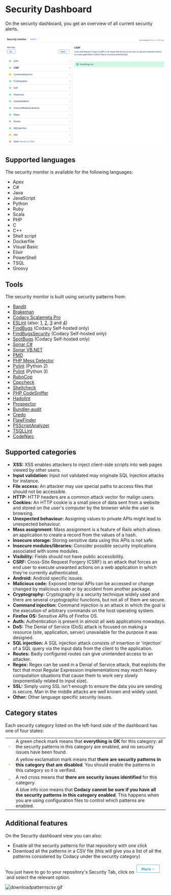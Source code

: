 # Security Dashboard

On the security dashboard, you get an overview of all current security alerts.

![security-dashboard.png](../../images/security-dashboard.png)

## Supported languages

The security monitor is available for the following languages:

-   Apex
-   C#
-   Java
-   JavaScript
-   Python
-   Ruby
-   Scala
-   PHP
-   C
-   C++
-   Shell script
-   Dockerfile
-   Visual Basic
-   Elixir
-   PowerShell
-   TSQL
-   Groovy

## Tools

The security monitor is built using security patterns from:

-   [Bandit](https://bandit.readthedocs.io/en/latest/plugins/index.html#complete-test-plugin-listing)
-   [Brakeman](http://brakemanscanner.org/docs/warning_types/)
-   [Codacy Scalameta Pro](https://github.com/codacy/codacy-scalameta/tree/master/patterns-base/src/main/scala/codacy/patterns)
-   [ESLint](https://www.npmjs.com/package/eslint-plugin-security) (also:
      [1](https://www.npmjs.com/package/eslint-config-nodesecurity),
      [2](https://www.npmjs.com/package/eslint-plugin-scanjs-rules),
      [3](https://www.npmjs.com/package/eslint-plugin-no-unsafe-innerhtml) and [4](https://www.npmjs.com/package/eslint-config-secure))
-   [FindBugs](http://findbugs.sourceforge.net/bugDescriptions.html) (Codacy
      Self-hosted only)
-   [FindBugsSecurity](https://find-sec-bugs.github.io/bugs.htm) (Codacy
      Self-hosted only)
-   [SpotBugs](https://spotbugs.readthedocs.io/en/latest/bugDescriptions.html) (Codacy
      Self-hosted only)
-   [Sonar C#](https://rules.sonarsource.com/csharp/type/Vulnerability)
-   [Sonar VB.NET](https://rules.sonarsource.com/vbnet)
-   [PMD](https://pmd.github.io/pmd-6.21.0/)
-   [PHP Mess Detector](https://phpmd.org/rules/)
-   [Pylint](http://pylint.pycqa.org/en/1.9/technical_reference/features.html)
      (Python 2)
-   [Pylint](http://pylint.pycqa.org/en/stable/technical_reference/features.html)
      (Python 3)
-   [RuboCop](https://rubocop.readthedocs.io/en/latest/cops/)
-   [Cppcheck](http://cppcheck.sourceforge.net/)
-   [Shellcheck](https://github.com/koalaman/shellcheck/wiki/Checks)
-   [PHP CodeSniffer](https://github.com/squizlabs/PHP_CodeSniffer)
-   [Hadolint](https://github.com/hadolint/hadolint#rules)
-   [Prospector](https://github.com/PyCQA/prospector)
-   [Bundler-audit](https://rubydoc.info/gems/bundler-audit/frames)
-   [Credo](https://github.com/rrrene/credo/)
-   [FlawFinder](https://dwheeler.com/flawfinder/)
-   [PSScriptAnalyzer](https://dwheeler.com/flawfinder/)
-   [TSQLLint](https://github.com/tsqllint/tsqllint/)
-   [CodeNarc](https://codenarc.github.io/CodeNarc/codenarc-rule-index.html)

## Supported categories

-   **XSS:** XSS enables attackers to inject client-side scripts into web pages viewed by other users.
-   **Input validation:** Input not validated may originate SQL Injection attacks for instance.
-   **File access:** An attacker may use special paths to access files that should not be accessible.
-   **HTTP&#x3A;** HTTP headers are a common attack vector for malign users.
-   **Cookies:** An HTTP cookie is a small piece of data sent from a website and stored on the user's computer by the browser while the user is browsing.
-   **Unexpected behaviour:** Assigning values to private APIs might lead to unexpected behaviour.
-   **Mass assignment:** Mass assignment is a feature of Rails which allows an application to create a record from the values of a hash.
-   **Insecure storage:** Storing sensitive data using this APIs is not safe.
-   **Insecure modules/libraries:** Consider possible security implications associated with some modules.
-   **Visibility:** Fields should not have public accessibility.
-   **CSRF:** Cross-Site Request Forgery (CSRF) is an attack that forces an end user to execute unwanted actions on a web application in which they're currently authenticated.
-   **Android:** Android specific issues.
-   **Malicious code:** Exposed internal APIs can be accessed or change changed by malicious code or by accident from another package.
-   **Cryptography:** Cryptography is a security technique widely used and there are several cryptographic functions, but not all of them are secure.
-   **Command injection:** Command injection is an attack in which the goal is the execution of arbitrary commands on the host operating system.
-   **Firefox OS:** Sensitive APIs of Firefox OS.
-   **Auth:** Authentication is present in almost all web applications nowadays.
-   **DoS:** The Denial of Service (DoS) attack is focused on making a resource (site, application, server) unavailable for the purpose it was designed.
-   **SQL injection:** A SQL injection attack consists of insertion or 'injection' of a SQL query via the input data from the client to the application.
-   **Routes:** Badly configured routes can give unintended access to an attacker.
-   **Regex:** Regex can be used in a Denial of Service attack, that exploits the fact that most Regular Expression implementations may reach heavy computation situations that cause them to work very slowly (exponentially related to input size).
-   **SSL:** Simply using SSL isn't enough to ensure the data you are sending is secure. Man in the middle attacks are well known and widely used.
-   **Other:** Other language specific security issues.

## Category states

Each security category listed on the left-hand side of the dashboard has one of four states:

|                               |                                                                                                                                                                                                                  |
| ----------------------------- | ---------------------------------------------------------------------------------------------------------------------------------------------------------------------------------------------------------------- |
| ![Green](../../images/green.png)   | A green check mark means that **everything is OK** for this category: all the security patterns in this category are enabled, and no security issues have been found.                                            |
| ![Yellow](../../images/yellow.png) | A yellow exclamation mark means that **there are security patterns in this category that are disabled**. You should enable the patterns in this category so it is verified.                                      |
| ![Red](../../images/red.png)       | A red cross means that **there are security issues identified** for this category.                                                                                                                               |
|                               | A blue info icon means that **Codacy cannot be sure if you have all the security patterns in this category enabled**. This happens when you are using configuration files to control which patterns are enabled. |

## Additional features

On the Security dashboard view you can also:

-   Enable all the security patterns for that repository with one click 
-   Download all the patterns in a CSV file (this will give you a list of all the patterns considered by Codacy under the security category)

You just have to go to your repository's Security Tab, click on <img src="/v1.3/images/morebutton.png" width="80" height="32" alt="morebutton.png" /> and select the relevant option.

![downloadpatternscsv.gif](../../images/downloadpatternscsv.gif)
